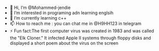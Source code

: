 - 👋 Hi, I’m @Mohammed-jendie
- 👀 I’m interested in programing adn learning englsih
- 🌱 I’m currently learning c++
- 📫 How to reach me : you can chat me in @H9HH123 in telegram
- ⚡ Fun fact:The first computer virus was created in 1983 and was called the "Elk Cloner." It infected Apple II systems through floppy disks and displayed a short poem about the virus on the screen
